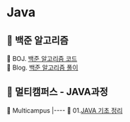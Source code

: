 # Java

## 📌 백준 알고리즘
📁 BOJ. <a href="https://github.com/dev-ku/Java/tree/main/MultiCampus_Java">백준 알고리즘 코드</a><br>
📝 Blog. <a href="https://dev-ku.tistory.com/category/%EC%95%8C%EA%B3%A0%EB%A6%AC%EC%A6%98%2C%20%EC%9E%90%EB%A3%8C%EA%B5%AC%EC%A1%B0/%EB%B0%B1%EC%A4%80%20%EC%95%8C%EA%B3%A0%EB%A6%AC%EC%A6%98">백준 알고리즘 풀이</a><br>

## 📌 멀티캠퍼스 - JAVA과정
📁 Multicampus
|---- 📁 01.<a href="https://github.com/dev-ku/Java/tree/main/Multicampus/01.%20Java">JAVA 기초 정리</a><br>